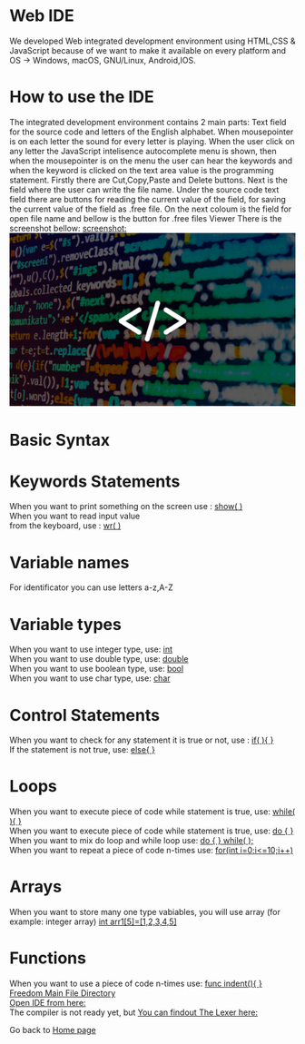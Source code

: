
# Web IDE
We developed Web integrated development environment using HTML,CSS & JavaScript
because of we want to make it available on every platform and OS -> 
Windows, macOS, GNU/Linux, Android,IOS.

# How to use the IDE
The integrated development environment contains 2 main parts: 
Text field  for the source code and letters of the English alphabet. 
When mousepointer is on each letter the sound for every letter is playing. 
When the user click on any letter the JavaScript intelisence autocomplete menu 
is shown, then when the mousepointer is on the menu the user can hear the 
keywords and when the keyword is clicked on the text area value is the 
programming statement.
Firstly there are Cut,Copy,Paste and Delete buttons.
Next is the field where the user can write the file name.
Under the source code  text field there are buttons
for reading the current value of the field,
for saving  the current value of the field as .free file.
On the next coloum is the field for open file name
and bellow is the button for .free files Viewer
There is the screenshot 
bellow:
[screenshot:](http://gnulinux.000webhostapp.com/screen1.png)
![](_media/source.png)<br/>
 
# Basic Syntax
 
# Keywords Statements

When you want to print something
on the screen use : [show(  )](#)<br/>
When you want to read input value  
from the keyboard, use : [wr(  )](#)<br/>

# Variable names
For identificator you can use letters a-z,A-Z

# Variable types
When you want to use integer type,
use: [int ](#)<br/>
When you want to use double type,
use: [double ](#)<br/>
When you want to use boolean type,
use: [bool ](#)<br/>
When you want to use char type,
use: [char ](#)<br/>

# Control Statements
 When you want to check for any statement it is true or not,
 use : [if(  ){  }](#)<br/>
 If the statement is not true,
 use: [else{  }](#)<br/>

# Loops
When you want to  execute piece of code while statement
is true, use: [while( ){    }](#)<br/>
 When you want to  execute piece of code while statement
is true, use: [ do {  }](#)<br/>
When you want to mix do loop and
while loop use: [do {  } while(  );](#)<br/>
When you want to repeat a piece of code
n-times use: [for(int i=0;i<=10;i++)](#)<br/>
# Arrays
When you want to store many one type vabiables,
you will use array (for example: integer array) [int arr1[5]=[1,2,3,4,5]](#) 
<br/>
# Functions
When you want to use a piece of code
n-times use: [func indent(){ }](#)<br/>
[Freedom Main File Directory](https://vesotest.000webhostapp.com/Free/)<br/>
[Open IDE from here:](https://vesotest.000webhostapp.com/Free/FreeIDE.html)<br/>
The compiler is not ready yet, but
 [You can findout The Lexer 
here:](https://vesotest.000webhostapp.com/Free/Compiler/lexer.l)<br/>
 
Go back to [Home page](README.md) 

